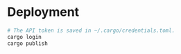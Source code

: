 # Deployment

```sh
# The API token is saved in ~/.cargo/credentials.toml.
cargo login
cargo publish
```